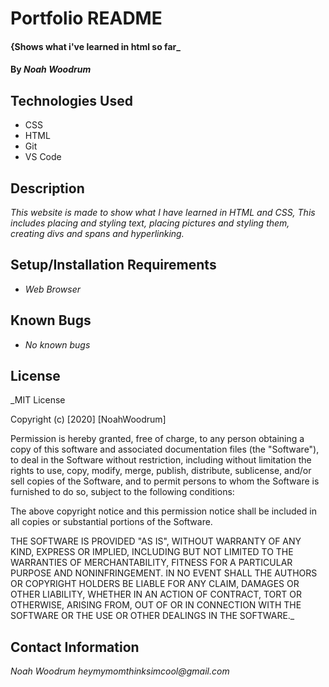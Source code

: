 # Portfolio README

#### {Shows what i've learned in html so far_

#### By _**Noah Woodrum**_

## Technologies Used

* CSS
* HTML
* Git
* VS Code

## Description

_This website is made to show what I have learned in HTML and CSS, This includes placing and styling text, placing pictures and styling them, creating divs and spans and hyperlinking._

## Setup/Installation Requirements

* _Web Browser_


## Known Bugs

* _No known bugs_

## License

_MIT License

Copyright (c) [2020] [NoahWoodrum]

Permission is hereby granted, free of charge, to any person obtaining a copy
of this software and associated documentation files (the "Software"), to deal
in the Software without restriction, including without limitation the rights
to use, copy, modify, merge, publish, distribute, sublicense, and/or sell
copies of the Software, and to permit persons to whom the Software is
furnished to do so, subject to the following conditions:

The above copyright notice and this permission notice shall be included in all
copies or substantial portions of the Software.

THE SOFTWARE IS PROVIDED "AS IS", WITHOUT WARRANTY OF ANY KIND, EXPRESS OR
IMPLIED, INCLUDING BUT NOT LIMITED TO THE WARRANTIES OF MERCHANTABILITY,
FITNESS FOR A PARTICULAR PURPOSE AND NONINFRINGEMENT. IN NO EVENT SHALL THE
AUTHORS OR COPYRIGHT HOLDERS BE LIABLE FOR ANY CLAIM, DAMAGES OR OTHER
LIABILITY, WHETHER IN AN ACTION OF CONTRACT, TORT OR OTHERWISE, ARISING FROM,
OUT OF OR IN CONNECTION WITH THE SOFTWARE OR THE USE OR OTHER DEALINGS IN THE
SOFTWARE._

## Contact Information

_Noah Woodrum heymymomthinksimcool@gmail.com_